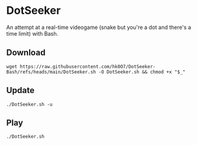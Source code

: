 # DotSeeker
An attempt at a real-time videogame (snake but you're a dot and there's a time limit) with Bash.      

## Download
```console
wget https://raw.githubusercontent.com/hk0O7/DotSeeker-Bash/refs/heads/main/DotSeeker.sh -O DotSeeker.sh && chmod +x "$_"
```
## Update
```console
./DotSeeker.sh -u
```
## Play
```console
./DotSeeker.sh
```
